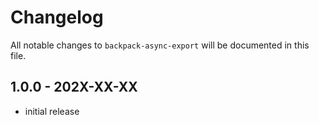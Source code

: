 # Changelog

All notable changes to `backpack-async-export` will be documented in this file.

## 1.0.0 - 202X-XX-XX

- initial release

